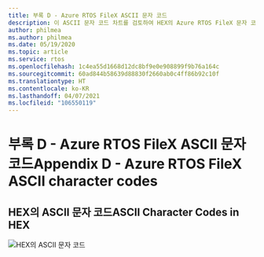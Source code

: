 ```yaml
---
title: 부록 D - Azure RTOS FileX ASCII 문자 코드
description: 이 ASCII 문자 코드 차트를 검토하여 HEX의 Azure RTOS FileX 문자 코드에 대해 알아봅니다.
author: philmea
ms.author: philmea
ms.date: 05/19/2020
ms.topic: article
ms.service: rtos
ms.openlocfilehash: 1c4ea55d1668d12dc8bf9e0e908899f9b76a164c
ms.sourcegitcommit: 60ad844b58639d88830f2660ab0c4ff86b92c10f
ms.translationtype: HT
ms.contentlocale: ko-KR
ms.lasthandoff: 04/07/2021
ms.locfileid: "106550119"
---
```

# <a name="appendix-d---azure-rtos-filex-ascii-character-codes"></a><span data-ttu-id="06b06-103">부록 D - Azure RTOS FileX ASCII 문자 코드</span><span class="sxs-lookup"><span data-stu-id="06b06-103">Appendix D - Azure RTOS FileX ASCII character codes</span></span>

## <a name="ascii-character-codes-in-hex"></a><span data-ttu-id="06b06-104">**HEX의 ASCII 문자 코드**</span><span class="sxs-lookup"><span data-stu-id="06b06-104">**ASCII Character Codes in HEX**</span></span>

![HEX의 ASCII 문자 코드](./media/user-guide/ascii-character-codes-hex.png)
